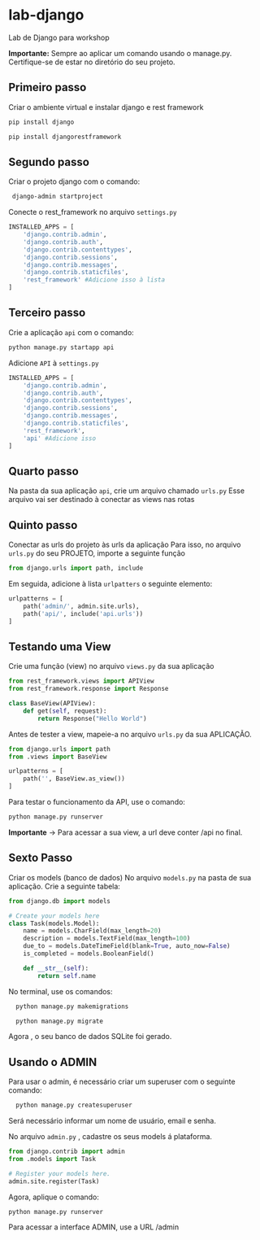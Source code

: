 # lab-django
Lab de Django para workshop 

**Importante:** Sempre ao aplicar um comando usando o manage.py. Certifique-se de estar no diretório do seu projeto.
## Primeiro passo
Criar o ambiente virtual e instalar django e rest framework
```bash
pip install django
```
```bash
pip install djangorestframework
```

## Segundo passo
Criar o projeto django com o comando:
```bash
 django-admin startproject 
```
Conecte o rest_framework no arquivo `settings.py`

```python
INSTALLED_APPS = [
    'django.contrib.admin',
    'django.contrib.auth',
    'django.contrib.contenttypes',
    'django.contrib.sessions',
    'django.contrib.messages',
    'django.contrib.staticfiles',
    'rest_framework' #Adicione isso à lista
]
```

## Terceiro passo
Crie a aplicação `api` com o comando:
```bash
python manage.py startapp api
```
Adicione `API` à `settings.py`
```python
INSTALLED_APPS = [
    'django.contrib.admin',
    'django.contrib.auth',
    'django.contrib.contenttypes',
    'django.contrib.sessions',
    'django.contrib.messages',
    'django.contrib.staticfiles',
    'rest_framework',
    'api' #Adicione isso
]
```

## Quarto passo 
Na pasta da sua aplicação `api`, crie um arquivo chamado `urls.py`
Esse arquivo vai ser destinado à conectar as views nas rotas

## Quinto passo
Conectar as urls do projeto às urls da aplicação 
Para isso, no arquivo `urls.py` do seu PROJETO, importe a seguinte função
```python
from django.urls import path, include
```
Em seguida, adicione à lista `urlpatters` o seguinte elemento:
```python
urlpatterns = [
    path('admin/', admin.site.urls),
    path('api/', include('api.urls'))
]
```

## Testando uma View
Crie uma função (view) no arquivo `views.py` da sua aplicação
```python
from rest_framework.views import APIView
from rest_framework.response import Response

class BaseView(APIView):
    def get(self, request):
        return Response("Hello World")
```

Antes de tester a view, mapeie-a no arquivo `urls.py` da sua APLICAÇÃO.
```python
from django.urls import path
from .views import BaseView

urlpatterns = [
    path('', BaseView.as_view())
]

```

Para testar o funcionamento da API, use o comando:
```bash
python manage.py runserver
```
**Importante** -> Para acessar a sua view, a url deve conter /api no final. 

## Sexto Passo
Criar os models (banco de dados) 
No arquivo `models.py` na pasta de sua aplicação. Crie a seguinte tabela: 
```python
from django.db import models

# Create your models here
class Task(models.Model):
    name = models.CharField(max_length=20)
    description = models.TextField(max_length=100)
    due_to = models.DateTimeField(blank=True, auto_now=False)
    is_completed = models.BooleanField()

    def __str__(self):
        return self.name

```
No terminal, use os comandos:
```bash
  python manage.py makemigrations
```
```bash
  python manage.py migrate
```
Agora , o seu banco de dados SQLite foi gerado.

## Usando o ADMIN

Para usar o admin, é necessário criar um superuser com o seguinte comando:

```bash
  python manage.py createsuperuser
```
Será necessário informar um nome de usuário, email e senha.

No arquivo `admin.py` , cadastre os seus models á plataforma.
```python
from django.contrib import admin
from .models import Task

# Register your models here.
admin.site.register(Task)
```

Agora, aplique o comando: 
```bash
python manage.py runserver
```

Para acessar a interface ADMIN, use a URL /admin



